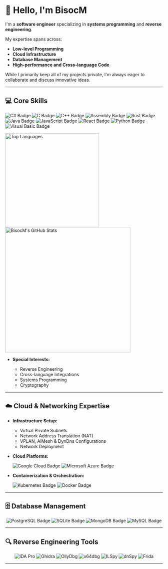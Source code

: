 # 👋 Hello, I'm **BisocM**

I'm a **software engineer** specializing in **systems programming** and **reverse engineering**.

My expertise spans across:

- **Low-level Programming**
- **Cloud Infrastructure**
- **Database Management**
- **High-performance and Cross-language Code**

While I primarily keep all of my projects private, I'm always eager to collaborate and discuss innovative ideas.

---

## 💻 **Core Skills**

  ![C# Badge](https://img.shields.io/badge/C%23-239120?style=for-the-badge&logo=c-sharp&logoColor=white)
  ![C Badge](https://img.shields.io/badge/C-A8B9CC?style=for-the-badge&logo=c&logoColor=white)
  ![C++ Badge](https://img.shields.io/badge/C%2B%2B-00599C?style=for-the-badge&logo=c%2B%2B&logoColor=white)
  ![Assembly Badge](https://img.shields.io/badge/Assembly-525252?style=for-the-badge&logo=flash&logoColor=white)
  ![Rust Badge](https://img.shields.io/badge/Rust-000000?style=for-the-badge&logo=rust&logoColor=white)
  ![Java Badge](https://img.shields.io/badge/Java-007396?style=for-the-badge&logo=java&logoColor=white)
  ![JavaScript Badge](https://img.shields.io/badge/JavaScript-F7DF1E?style=for-the-badge&logo=javascript&logoColor=black)
  ![React Badge](https://img.shields.io/badge/React.js-61DAFB?style=for-the-badge&logo=react&logoColor=black)
  ![Python Badge](https://img.shields.io/badge/Python-3776AB?style=for-the-badge&logo=python&logoColor=white)
  ![Visual Basic Badge](https://img.shields.io/badge/Visual%20Basic-5C2D91?style=for-the-badge&logo=visual-studio&logoColor=white)

<p>
  <img
    src="https://stats.bisocm.org/top-langs?username=BisocM&layout=compact&theme=radical&v=20250715"
    alt="Top Languages"
    width="300"
  />
  <img
    src="https://stats.bisocm.org/?username=BisocM&show_icons=true&theme=radical&v=20250622"
    alt="BisocM's GitHub Stats"
    width="400"
  />
</p>

- **Special Interests:**

  - Reverse Engineering
  - Cross-language Integrations
  - Systems Programming
  - Cryptography

---

## ☁️ **Cloud & Networking Expertise**

- **Infrastructure Setup:**

  - Virtual Private Subnets
  - Network Address Translation (NAT)
  - VPLAN, AiMesh & DynDns Configurations
  - Network Deployment

- **Cloud Platforms:**

  ![Google Cloud Badge](https://img.shields.io/badge/Google%20Cloud-4285F4?style=for-the-badge&logo=google-cloud&logoColor=white)
  ![Microsoft Azure Badge](https://img.shields.io/badge/Microsoft%20Azure-0078D4?style=for-the-badge&logo=microsoft-azure&logoColor=white)

- **Containerization & Orchestration:**

  ![Kubernetes Badge](https://img.shields.io/badge/Kubernetes-326CE5?style=for-the-badge&logo=kubernetes&logoColor=white)
  ![Docker Badge](https://img.shields.io/badge/Docker-2496ED?style=for-the-badge&logo=docker&logoColor=white)

---

## 🗄️ **Database Management**

<p align="center">
  <img src="https://img.shields.io/badge/PostgreSQL-336791?style=for-the-badge&logo=postgresql&logoColor=white" alt="PostgreSQL Badge" />
  <img src="https://img.shields.io/badge/SQLite-003B57?style=for-the-badge&logo=sqlite&logoColor=white" alt="SQLite Badge" />
  <img src="https://img.shields.io/badge/MongoDB-47A248?style=for-the-badge&logo=mongodb&logoColor=white" alt="MongoDB Badge" />
  <img src="https://img.shields.io/badge/MySQL-4479A1?style=for-the-badge&logo=mysql&logoColor=white" alt="MySQL Badge" />
</p>

---

## 🔍 **Reverse Engineering Tools**

<p align="center">
  <img src="https://img.shields.io/badge/IDA%20Pro-2D4B8A?style=for-the-badge&logoColor=white" alt="IDA Pro" />
  <img src="https://img.shields.io/badge/Ghidra-FF5733?style=for-the-badge&logoColor=white" alt="Ghidra" />
  <img src="https://img.shields.io/badge/OllyDbg-00599C?style=for-the-badge&logoColor=white" alt="OllyDbg" />
  <img src="https://img.shields.io/badge/x64dbg-239120?style=for-the-badge&logoColor=white" alt="x64dbg" />
  <img src="https://img.shields.io/badge/ILSpy-2E8B57?style=for-the-badge&logo=.net&logoColor=white" alt="ILSpy" />
  <img src="https://img.shields.io/badge/dnSpy-800080?style=for-the-badge&logo=.net&logoColor=white" alt="dnSpy" />
  <img src="https://img.shields.io/badge/Frida-FFB100?style=for-the-badge&logoColor=white" alt="Frida" />
</p>

---
